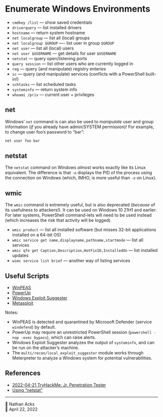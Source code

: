 # Enumerate Windows Environments

* `cmdkey /list` — show saved credentials
* `driverquery` — list installed drivers
* `hostname` — return system hostname
* `net localgroup` — list all (local) groups
* `net localgroup $GROUP` —- list user in group `$GROUP`
* `net user` — list all (local) users
* `net user $USERNAME` — get details for user `$USERNAME`
* `netstat` — query open/listening ports
* `query session` — list other users who are currently logged in
* `reg` — query (and manipulate) registry enteries
* `sc` — query (and manipulate) services (conflicts with a PowerShell built-in!)
* `schtasks` — list scheduled tasks
* `systeminfo` — return system info
* `whoami /priv` — current user + privileges

## net

Windows’ `net` command is can also be used to *manipulate* user and group information (*if* you already have admin/SYSTEM permission)! For example, to change user foo’s password to “bar”:

```powershell
net user foo bar
```

## netstat

The `netstat` command on Windows *almost* works exactly like its Linux equivalent. The difference is that `-o` displays the PID of the process using the connection on Windows (which, IMHO, is more useful than `-o` on Linux).

## wmic

The `wmic` command is extremely useful, but is also deprecated (*because* of its usefulness to attackers!). It can be used on Windows 10 21H1 and earlier. For later systems, PowerShell command-lets will need to be used instead (which increases the risk that activity will be logged).

* `wmic product` — list all installed software (but misses 32-bit applications installed on a 64-bit OS)
* `wmic service get name,displayname,pathname,startmode` — list all services
* `wmic qfe get Caption,Description,HotFixID,InstalledOn` — list installed updates
* `wimc service list brief` — another way of listing services

## Useful Scripts

* [WinPEAS](https://github.com/carlospolop/PEASS-ng/tree/master/winPEAS)
* [PowerUp](https://github.com/PowerShellMafia/PowerSploit/tree/master/Privesc)
* [Windows Exploit Suggester](https://github.com/AonCyberLabs/Windows-Exploit-Suggester)
* [Metasploit](metasploit.md)

Notes:

* WinPEAS is detected and quarantined by Microsoft Defender (service `windefend`) by default.
* PowerUp may require an unrestricted PowerShell session (`powershell -nop -exec bypass`), which can raise alerts.
* Windows Exploit Suggester analyzes the output of `systeminfo`, and can be run on the attacker’s machine.
* The `multi/recon/local_exploit_suggester` module works through Meterpreter to analyze a Windows system for potential vulnerabilities.

## References

* [2022-04-21 TryHackMe: Jr. Penetration Tester](../log/2022-04-21-tryhackme-jr-penetration-tester.md)
* [Using “netstat”](netstat.md)

- - - -

<span aria-hidden="true">👤</span> Nathan Acks  
<span aria-hidden="true">📅</span> April 22, 2022
